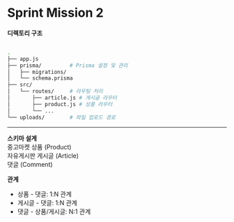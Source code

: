 # Sprint Mission 2

**디렉토리 구조**

```bash

.
├── app.js
├── prisma/         # Prisma 설정 및 관리
│   ├── migrations/
│   └── schema.prisma
├── src/
│   └── routes/     # 라우팅 처리
│       ├── article.js # 게시글 라우터
│       ├── product.js # 상품 라우터
│       └── ...
└── uploads/        # 파일 업로드 경로
```

---

**스키마 설계**
<br/>
중고마켓 상품 (Product)<br/>
자유게시판 게시글 (Article)<br/>
댓글 (Comment)<br/>

**관계**

- 상품 - 댓글: 1:N 관계
- 게시글 - 댓글: 1:N 관계
- 댓글 - 상품/게시글: N:1 관계
